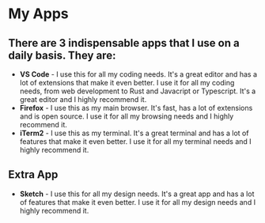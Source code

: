 # My Apps
## There are 3 indispensable apps that I use on a daily basis. They are:
* **VS Code** - I use this for all my coding needs. It's a great editor and has a lot of extensions that make it even better. I use it for all my coding needs, from web development to Rust and Javacript or Typescript. It's a great editor and I highly recommend it.
* **Firefox** - I use this as my main browser. It's fast, has a lot of extensions and is open source. I use it for all my browsing needs and I highly recommend it.
* **iTerm2** - I use this as my terminal. It's a great terminal and has a lot of features that make it even better. I use it for all my terminal needs and I highly recommend it.

## Extra App
* **Sketch** - I use this for all my design needs. It's a great app and has a lot of features that make it even better. I use it for all my design needs and I highly recommend it.

